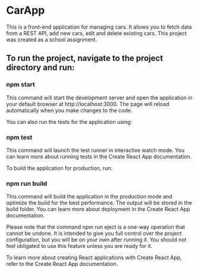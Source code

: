 # CarApp

This is a front-end application for managing cars. It allows you to fetch data from a REST API, add new cars, edit and delete existing cars. This project was created as a school assignment.

## To run the project, navigate to the project directory and run:

### npm start
This command will start the development server and open the application in your default browser at http://localhost:3000. The page will reload automatically when you make changes to the code.

You can also run the tests for the application using:

### npm test
This command will launch the test runner in interactive watch mode. You can learn more about running tests in the Create React App documentation.

To build the application for production, run:

### npm run build

This command will build the application in the production mode and optimize the build for the best performance. The output will be stored in the build folder. You can learn more about deployment in the Create React App documentation.

Please note that the command npm run eject is a one-way operation that cannot be undone. It is intended to give you full control over the project configuration, but you will be on your own after running it. You should not feel obligated to use this feature unless you are ready for it.

To learn more about creating React applications with Create React App, refer to the Create React App documentation.
